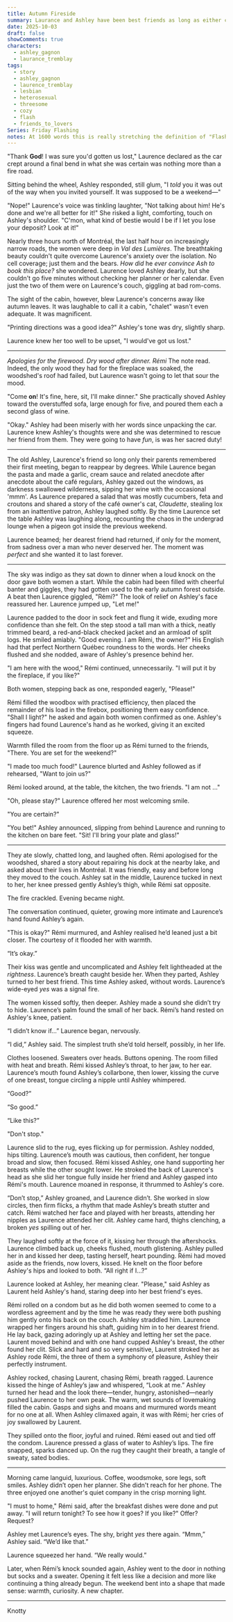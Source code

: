 ```yaml
---
title: Autumn Fireside
summary: Laurance and Ashley have been best friends as long as either can remember. So when Ashley and her boyfriend split just days before a romantic weekend getaway, Laurance is sure the best way she can help her friend is to help her have the best weekend of her life!
date: 2025-10-03
draft: false
showComments: true
characters:
  - ashley_gagnon
  - laurance_tremblay
tags:
  - story
  - ashley_gagnon
  - laurence_tremblay
  - lesbian
  - heterosexual
  - threesome
  - cozy
  - flash
  - friends_to_lovers
Series: Friday Flashing
notes: At 1600 words this is really stretching the definition of "Flash Fiction" but I really didn't want to cut out the second half of the scene.  I promise others will be tighter!
---
```

"Thank **God**!  I was sure you'd gotten us lost," Laurence declared as the car crept around a final bend in what she was certain was nothing more than a fire road.

Sitting behind the wheel, Ashley responded, still glum, "I *told* you it was out of the way when you invited yourself. It was supposed to be a weekend—"

"Nope!" Laurence's voice was tinkling laughter, "Not talking about him! He's done and we're all better for it!"  She risked a light, comforting, touch on Ashley's shoulder. "C'mon, what kind of bestie would I be if I let you lose your deposit?  Look at it!"

Nearly three hours north of Montréal, the last half hour on increasingly narrow roads, the women were deep in *Val des Lumières*. The breathtaking beauty couldn't quite overcome Laurence's anxiety over the isolation. No cell coverage; just them and the bears.  *How did* he *ever convince Ash to book this place?* she wondered.  Laurence loved Ashley dearly, but she couldn't go five minutes without checking her planner or her calendar. Even just the two of them were on Laurence's couch, giggling at bad rom-coms.

The sight of the cabin, however, blew Laurence's concerns away like autumn leaves. It was laughable to call it a cabin, "chalet" wasn't even adequate. It was magnificent.

"Printing directions was a good idea?" Ashley's tone was dry, slightly sharp.

Laurence knew her too well to be upset, "I would've got us lost."

***

*Apologies for the firewood. Dry wood after dinner. Rémi*  The note read. Indeed, the only wood they had for the fireplace was soaked, the woodshed's roof had failed, but Laurence wasn't going to let that sour the mood.

"Come **on**! It's fine, here, sit, I'll make dinner." She practically shoved Ashley toward the overstuffed sofa, large enough for five, and poured them each a second glass of wine.

"Okay." Ashley had been miserly with her words since unpacking the car.  Laurence knew Ashley's thoughts were and she was determined to rescue her friend from them. They were going to have *fun*, is was her sacred duty!

***

The old Ashley, Laurence's friend so long only their parents remembered their first meeting, began to reappear by degrees. While Laurence began the pasta and made a garlic, cream sauce and related anecdote after anecdote about the café regulars, Ashley gazed out the windows, as darkness swallowed wilderness, sipping her wine with the occasional 'mmm'. As Laurence prepared a salad that was mostly cucumbers, feta and croutons and shared a story of the café owner's cat, *Claudette*, stealing lox from an inattentive patron, Ashley laughed softly.  By the time Laurence set the table Ashley was laughing along, recounting the chaos in the undergrad lounge when a pigeon got inside the previous weekend.

Laurence beamed; her dearest friend had returned, if only for the moment, from sadness over a man who never deserved her.  The moment was *perfect* and she wanted it to last forever.

***

The sky was indigo as they sat down to dinner when a loud knock on the door gave both women a start.  While the cabin had been filled with cheerful banter and giggles, they had gotten used to the early autumn forest outside.  A beat then Laurence giggled, "Rémi?"  The look of relief on Ashley's face reassured her. Laurence jumped up, "Let me!"

Laurence padded to the door in sock feet and flung it wide, exuding more confidence than she felt.  On the step stood a tall man with a thick, neatly trimmed beard, a red-and-black checked jacket and an armload of split logs.  He smiled amiably.  "Good evening.  I am Rémi, the owner?" His English had that perfect Northern Québec roundness to the words. Her cheeks flushed and she nodded, aware of Ashley's presence behind her.

"I am here with the wood," Rémi continued, unnecessarily.  "I will put it by the fireplace, if you like?"

Both women, stepping back as one, responded eagerly, "Please!"

Rémi filled the woodbox with practised efficiency, then placed the remainder of his load in the firebox, positioning them easy confidence.  "Shall I light?" he asked and again both women confirmed as one.  Ashley's fingers had found Laurence's hand as he worked, giving it an excited squeeze.

Warmth filled the room from the floor up as Rémi turned to the friends, "There.  You are set for the weekend?"

"I made too much food!" Laurence blurted and Ashley followed as if rehearsed, "Want to join us?"

Rémi looked around, at the table, the kitchen, the two friends.  "I am not …"

"Oh, please stay?" Laurence offered her most welcoming smile.

"You are certain?"

"You bet!" Ashley announced, slipping from behind Laurence and running to the kitchen on bare feet.  "Sit! I'll bring your plate and glass!"

***

They ate slowly, chatted long, and laughed often.  Rémi apologised for the woodshed, shared a story about repairing his dock at the nearby lake, and asked about their lives in Montréal. It was friendly, easy and before long they moved to the couch. Ashley sat in the middle, Laurence tucked in next to her, her knee pressed gently Ashley’s thigh, while Rémi sat opposite.

The fire crackled. Evening became night.

The conversation continued, quieter, growing more intimate and Laurence’s hand found Ashley’s again.

"This is okay?" Rémi murmured, and Ashley realised he’d leaned just a bit closer.  The courtesy of it flooded her with warmth.

“It’s okay.”

Their kiss was gentle and uncomplicated and Ashley felt lightheaded at the *rightness*. Laurence’s breath caught beside her. When they parted, Ashley turned to her best friend. This time Ashley asked, without words. Laurence’s wide-eyed *yes* was a signal fire.

The women kissed softly, then deeper. Ashley made a sound she didn’t try to hide. Laurence’s palm found the small of her back. Rémi’s hand rested on Ashley's knee, patient.

“I didn’t know if…” Laurence began, nervously.

“I did,” Ashley said. The simplest truth she’d told herself, possibly, in her life.

Clothes loosened. Sweaters over heads. Buttons opening. The room filled with heat and breath. Rémi kissed Ashley’s throat, to her jaw, to her ear. Laurence’s mouth found Ashley’s collarbone, then lower, kissing the curve of one breast, tongue circling a nipple until Ashley whimpered.

“Good?”

“So good.”

“Like this?”

"Don't stop."

Laurence slid to the rug, eyes flicking up for permission. Ashley nodded, hips tilting. Laurence’s mouth was cautious, then confident, her tongue broad and slow, then focused. Rémi kissed Ashley, one hand supporting her breasts while the other sought lower. He stroked the back of Laurence's head as she slid her tongue fully inside her friend and Ashley gasped into Rémi's mouth. Laurence moaned in response, it thrummed to Ashley's core.

“Don’t stop,” Ashley groaned, and Laurence didn’t. She worked in slow circles, then firm flicks, a rhythm that made Ashley’s breath stutter and catch. Rémi watched her face and played with her breasts, attending her nipples as Laurence attended her clit. Ashley came hard, thighs clenching, a broken *yes* spilling out of her.

They laughed softly at the force of it, kissing her through the aftershocks. Laurence climbed back up, cheeks flushed, mouth glistening. Ashley pulled her in and kissed her deep, tasting herself, heart pounding.  Rémi had moved aside as the friends, now lovers, kissed.  He knelt on the floor before Ashley's hips and looked to both. “All right if I…?”

Laurence looked at Ashley, her meaning clear.  "Please," said Ashley as Laurent held Ashley's hand, staring deep into her best friend's eyes.

Rémi rolled on a condom but as he did both women seemed to come to a wordless agreement and by the time he was ready they were both pushing him gently onto his back on the couch.  Ashley straddled him. Laurence wrapped her fingers around his shaft, guiding him in to her dearest friend.  He lay back, gazing adoringly up at Ashley and letting her set the pace. Laurent moved behind and with one hand cupped Ashley's breast, the other found her clit.  Slick and hard and so very sensitive, Laurent stroked her as Ashley rode Rémi, the three of them a symphony of pleasure, Ashley their perfectly instrument.

Ashley rocked, chasing Laurent, chasing Rémi, breath ragged.  Laurence kissed the hinge of Ashley’s jaw and whispered, “Look at me.” Ashley turned her head and the look there—tender, hungry, astonished—nearly pushed Laurence to her own peak. The warm, wet sounds of lovemaking filled the cabin. Gasps and sighs and moans and murmured words meant for no one at all. When Ashley climaxed again, it was with Rémi; her cries of joy swallowed by Laurent.

They spilled onto the floor, joyful and ruined. Rémi eased out and tied off the condom. Laurence pressed a glass of water to Ashley’s lips. The fire snapped, sparks danced up. On the rug they caught their breath, a tangle of sweaty, sated bodies.

***

Morning came languid, luxurious. Coffee, woodsmoke, sore legs, soft smiles. Ashley didn’t open her planner.  She didn't reach for her phone. The three enjoyed one another's quiet company in the crisp morning light.

"I must to home," Rémi said, after the breakfast dishes were done and put away.  "I will return tonight? To see how it goes?  If you like?" Offer? Request?

Ashley met Laurence’s eyes. The shy, bright *yes* there again. “Mmm,” Ashley said. “We’d like that.”

Laurence squeezed her hand. “We really would.”

Later, when Rémi’s knock sounded again, Ashley went to the door in nothing but socks and a sweater. Opening it felt less like a decision and more like continuing a thing already begun. The weekend bent into a shape that made sense: warmth, curiosity. A new chapter.

***
<signature>Knotty</signature>

